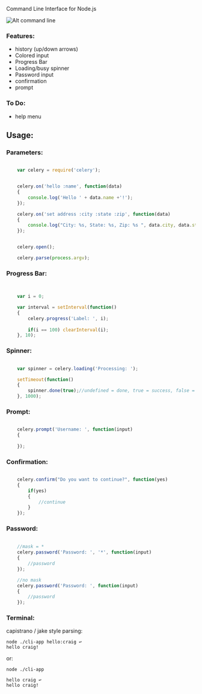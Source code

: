 Command Line Interface for Node.js 

![Alt command line](http://i.imgur.com/DA77U.png)

### Features:

- history (up/down arrows)
- Colored input
- Progress Bar
- Loading/busy spinner
- Password input
- confirmation 
- prompt

### To Do:

- help menu

## Usage:


### Parameters:

```javascript

	var celery = require('celery');


	celery.on('hello :name', function(data)
	{
		console.log('Hello ' + data.name +'!');
	});

	celery.on('set address :city :state :zip', function(data)
	{
		console.log("City: %s, State: %s, Zip: %s ", data.city, data.state, data.zip);
	});


	celery.open();

	celery.parse(process.argv);
```

### Progress Bar:

```javascript


	var i = 0;

	var interval = setInterval(function()
	{
		celery.progress('Label: ', i);
		
		if(i == 100) clearInterval(i);
	}, 10);

```

### Spinner:

```javascript

	var spinner = celery.loading('Processing: ');

	setTimeout(function()
	{
		spinner.done(true);//undefined = done, true = success, false = fail
	}, 1000);
````

### Prompt:

```javascript

	celery.prompt('Username: ', function(input)
	{
		
	});
````

### Confirmation:

```javascript

	celery.confirm("Do you want to continue?", function(yes)
	{
		if(yes)
		{
			//continue
		}
	});
```

### Password:

```javascript
	
	//mask = *
	celery.password('Password: ', '*', function(input)
	{
		//password
	});

	//no mask
	celery.password('Password: ', function(input)
	{
		//password
	});


```

### Terminal:

capistrano / jake style parsing:

	node ./cli-app hello:craig ↩
	hello craig!
	
or:

	node ./cli-app

	hello craig ↩
	hello craig!


